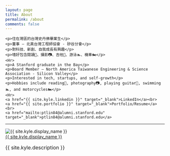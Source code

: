 ```yaml
---
layout: page
title: About
permalink: /about
comments: false
---
```


<div class="row justify-content-between">
  <div class="col-md-7 pr-5">

    <p>住在灣區的台灣史丹佛畢業生</p>
    <p>董事 — 北美台灣工程師協會 - 矽谷分會</p>
    <p>對科技、新創、自我成長有興趣</p>
    <p>嗜好包含閱讀📖、攝影📷、吉他🎸、游泳🏊、機車🏍️</p>
    <Hr>
    <p>A Stanford graduate in the Bay</p>
    <p>Board Member — North America Taiwanese Engineering & Science Association - Silicon Valley</p>
    <p>Interested in tech, startups, and self-growth</p>
    <p>Hobbies include reading📖, photography📷, playing guitar🎸, swimming🏊, and motorcycles🏍️</p>
    <Hr>
    <a href="{{ site.kyle.linkedin }}" target="_blank">LinkedIn</a><br>
    <a href="{{ site.portfolio }}" target="_blank">Portfolio/Resume</a><br>
    <a href="mailto:ptlin84@alumni.stanford.edu" target="_blank">ptlin84@alumni.stanford.edu</a>
  <Hr>
  </div>

  <div class="col-md-5">
    <div class="sticky-top sticky-top-80">
      <div class="row post-top-meta">
        <div class="col-xs-12 col-md-12 col-lg-12 text-center text-md-left mb-4 mb-md-0">
          <img class="author-thumb-lg" src="{{ site.baseurl }}/{{ site.kyle.avatar }}" alt="{{ site.kyle.display_name }}">
        </div>
        <div class="col-xs-12 col-md-12 col-lg-12 mt-lg-3 text-center text-md-left">
          <a target="_blank" class="link-dark " href="{{ site.kyle.web }}">{{ site.kyle.display_name }}</a>
          <!-- <a target="_blank" href="{{ site.kyle.twitter }}" class="btn follow">Follow</a> -->
          <p style="font-size:16px;" class="author-description">{{ site.kyle.description }}</p>
        </div>
      </div>
    </div>
  </div>
</div>
